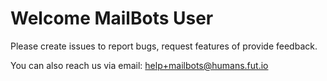 # Welcome MailBots User

Please create issues to report bugs, request features of provide feedback. 

You can also reach us via email: help+mailbots@humans.fut.io
